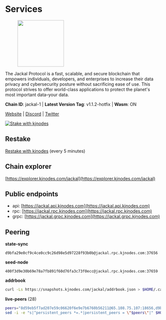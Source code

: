 # Services

<figure><img src="https://raw.githubusercontent.com/kj89/testnet_manuals/main/pingpub/logos/jackal.png" width="150" alt=""><figcaption></figcaption></figure>

The Jackal Protocol is a fast, scalable, and secure blockchain that empowers  individuals, developers, and enterprises to increase their data privacy and  cybersecurity posture without sacrificing ease of use. This protocol strives  to offer world-class applications to protect the planet's most important data–your data.

**Chain ID**: jackal-1 | **Latest Version Tag**: v1.1.2-hotfix | **Wasm**: ON

[Website](https://jackalprotocol.com) | [Discord](https://discord.com/invite/5GKym3p6rj) | [Twitter](https://twitter.com/Jackal_Protocol)

[![Stake with kjnodes](https://i.ibb.co/cr44Q8j/button-stake-with-kjnodes.png)](https://restake.app/jackal/jklvaloper1tr3wm3mdkz0tda6t7vavqnn7fe2g4un0f67xmt)

## Restake

[Restake with kjnodes](https://restake.app/jackal/jklvaloper1tr3wm3mdkz0tda6t7vavqnn7fe2g4un0f67xmt) (every 5 minutes)
## Chain explorer
[https://explorer.kjnodes.com/jackal](https://explorer.kjnodes.com/jackal)

## Public endpoints

* api: [https://jackal.api.kjnodes.com](https://jackal.api.kjnodes.com)
* rpc: [https://jackal.rpc.kjnodes.com](https://jackal.rpc.kjnodes.com)
* grpc: [https://jackal.grpc.kjnodes.com](https://jackal.grpc.kjnodes.com)

## Peering

**state-sync**

```text
d9bfa29e0cf9c4ce0cc9c26d98e5d97228f93b0b@jackal.rpc.kjnodes.com:37656
```

**seed-node**

```text
400f3d9e30b69e78a7fb891f60d76fa3c73f0ecc@jackal.rpc.kjnodes.com:37659
```

**addrbook**
```bash
curl -Ls https://snapshots.kjnodes.com/jackal/addrbook.json > $HOME/.canine/config/addrbook.json
```

**live-peers** (28)
```bash
peers="8d59eb5f7ad207e59c06620f6e9e7b6760b56211@65.108.75.107:18656,d9bfa29e0cf9c4ce0cc9c26d98e5d97228f93b0b@65.109.88.38:37656,11c23c5341d0ac69f9ebb3be9afa7fe0e134ece0@94.79.54.137:28656,26b6255375a592c3b0664bd474a6975f468c3785@88.99.164.158:11126,b3f167a06a8691d738de5fff2b3ba65053e0787d@65.21.183.76:26656,dd3cab79ffae0aed4f519503b66e9403c69eeb14@85.237.193.101:25565,6852add4eaa027707a6000c78ea9e7cde81b058f@18.118.26.4:26656,399068f8371dce4ae5d7cd7da2c965e765e68f4b@65.108.238.102:17556,ff7ab7fdac43752163f141809b61c67eba837cb4@65.108.97.58:37656,e272f855eb99975dbd23bfc52dce9ff9661596ff@65.109.60.54:37656,ff94a29e02de8369faf37c76d3c97684bbd51bd6@185.16.38.165:17556,c2842c76779913e05fa4256e3caab852e1782951@202.61.194.254:60756,68205c025ec65bf4d4183691d19d15b0a72221ec@65.108.42.185:26656,68b81df146d915f599775a18953bbefbd49d024a@193.70.33.64:17556,a79da224ad9d4501dbf1d547986ebec55d56b951@135.181.128.114:17556,2b7f02456898efbbb9da462b9b3e80ba12ff2f7c@65.109.116.50:27656,d39fecbc409541de13fa644d90066d4dabe08262@95.165.89.222:24475,a2afb42b65da7013eca54778ce01dfb877c2a82a@154.12.227.132:37656,289c3e984194ac2ccaa74e201147010648e90970@195.3.223.108:26656,b08a57014e190c241bd1ef5705bfc93625742030@65.21.77.173:26656,fc905fe58d36875a833202ce53759d0ae6c11435@141.95.65.26:48656,588e509e3a8c1dc4ba938779bf569cd9f6f0f4be@212.23.222.109:26256,55df88ae25223565af42ccd6b3b558b8e70bba31@213.239.216.252:26656,e08efc0b0e15e4d8eacf0f4ed5e52f6e9bdc312d@144.76.97.251:36156,0faa7f1099de2e02deebe09fcb52863056333265@144.202.72.17:26616,e2172f53b4c59ed157d97802dc6b5ae8b17d3bb1@109.236.81.221:46656,7adbbe1a5f867a0befcf1fd94f395dd8257d718f@73.40.151.121:57656,f97a75fb69d3a5fe893dca7c8d238ccc0bd66a8f@94.23.23.189:6969"
sed -i -e "s|^persistent_peers *=.*|persistent_peers = \"$peers\"|" $HOME/.canine/config/config.toml
```
